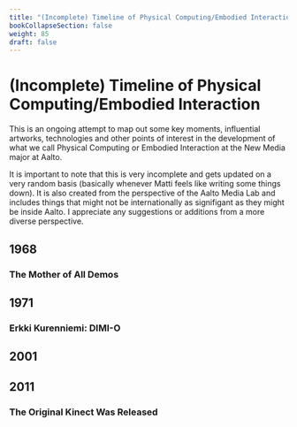 ```yaml
---
title: "(Incomplete) Timeline of Physical Computing/Embodied Interaction"
bookCollapseSection: false
weight: 85
draft: false
---
```


# (Incomplete) Timeline of Physical Computing/Embodied Interaction

This is an ongoing attempt to map out some key moments, influential artworks, technologies and other points of interest in the development of what we call Physical Computing or Embodied Interaction at the New Media major at Aalto.

It is important to note that this is very incomplete and gets updated on a very random basis (basically whenever Matti feels like writing some things down). It is also created from the perspective of the Aalto Media Lab and includes things that might not be internationally as signifigant as they might be inside Aalto. I appreciate any suggestions or additions from a more diverse perspective.

## 1968

### The Mother of All Demos

## 1971 

### Erkki Kurenniemi: DIMI-O

## 2001



## 2011

### The Original Kinect Was Released

### 